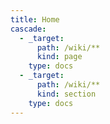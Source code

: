```yaml
---
title: Home
cascade:
  - _target:
      path: /wiki/**
      kind: page
    type: docs
  - _target:
      path: /wiki/**
      kind: section
    type: docs
---
```

